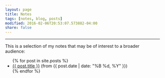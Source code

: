 ```yaml
---
layout: page
title: Notes
tags: [notes, blog, posts]
modified: 2016-02-06T20:53:07.573882-04:00
share: false
---
```


---

This is a selection of my notes that may be of interest to a broader audience:

<ul>
  {% for post in site.posts %}
    <li>
      <a href="{{site.url}}{{ post.url }}">{{ post.title }}</a> (from {{ post.date | date: "%B %d, %Y" }})
    </li>
  {% endfor %}
</ul>